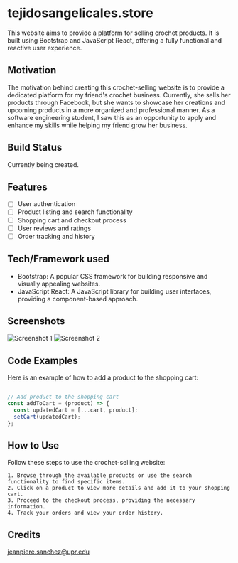 # tejidosangelicales.store

This website aims to provide a platform for selling crochet products. It is built using Bootstrap and JavaScript React, offering a fully functional and reactive user experience.

## Motivation
The motivation behind creating this crochet-selling website is to provide a dedicated platform for my friend's crochet business. Currently, she sells her products through Facebook, but she wants to showcase her creations and upcoming products in a more organized and professional manner. As a software engineering student, I saw this as an opportunity to apply and enhance my skills while helping my friend grow her business.

## Build Status
Currently being created.

## Features
      
- [ ] User authentication 
- [ ] Product listing and search functionality
- [ ] Shopping cart and checkout process
- [ ] User reviews and ratings
- [ ] Order tracking and history

## Tech/Framework used

- Bootstrap: A popular CSS framework for building responsive and visually appealing websites.
- JavaScript React: A JavaScript library for building user interfaces, providing a component-based approach.

## Screenshots

![Screenshot 1](screenshots/screenshot1.png)
![Screenshot 2](screenshots/screenshot2.png)

## Code Examples

Here is an example of how to add a product to the shopping cart:

```javascript

// Add product to the shopping cart
const addToCart = (product) => {
  const updatedCart = [...cart, product];
  setCart(updatedCart);
};
```
## How to Use

Follow these steps to use the crochet-selling website:

    1. Browse through the available products or use the search functionality to find specific items.
    2. Click on a product to view more details and add it to your shopping cart.
    3. Proceed to the checkout process, providing the necessary information.
    4. Track your orders and view your order history.


## Credits

jeanpiere.sanchez@upr.edu

